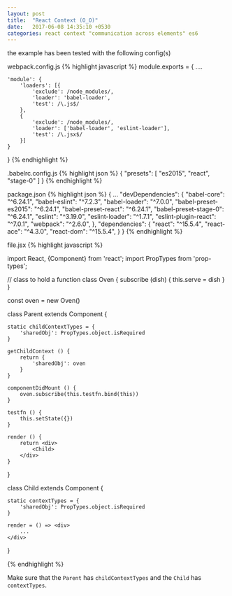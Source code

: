 ```yaml
---
layout: post
title:  "React Context (O_O)"
date:   2017-06-08 14:35:10 +0530
categories: react context "communication across elements" es6
---
```


the example has been tested with the following config(s)

webpack.config.js
{% highlight javascript %}
module.exports = {
    ....

    'module': {
        'loaders': [{
            'exclude': /node_modules/,
            'loader': 'babel-loader',
            'test': /\.js$/
        },
        {
            'exclude': /node_modules/,
            'loader': ['babel-loader', 'eslint-loader'],
            'test': /\.jsx$/
        }]
    }
}
{% endhighlight %}


.babelrc.config.js
{% highlight json %}
{
    "presets": [
        "es2015", "react", "stage-0"
    ]
}
{% endhighlight %}

package.json
{% highlight json %}
{
    ...
    "devDependencies": {
        "babel-core": "^6.24.1",
        "babel-eslint": "^7.2.3",
        "babel-loader": "^7.0.0",
        "babel-preset-es2015": "^6.24.1",
        "babel-preset-react": "^6.24.1",
        "babel-preset-stage-0": "^6.24.1",
        "eslint": "^3.19.0",
        "eslint-loader": "^1.7.1",
        "eslint-plugin-react": "^7.0.1",
        "webpack": "^2.6.0",
    },
    "dependencies": {
        "react": "^15.5.4",
        "react-ace": "^4.3.0",
        "react-dom": "^15.5.4",
    }
}
{% endhighlight %}


file.jsx
{% highlight javascript %}

import React, {Component} from 'react';
import PropTypes from 'prop-types';

// class to hold a function
class Oven {
    subscribe (dish) {
        this.serve = dish
    }
}

const oven = new Oven()

class Parent extends Component {

    static childContextTypes = {
        'sharedObj': PropTypes.object.isRequired
    }

    getChildContext () {
        return {
            'sharedObj': oven
        }
    }

    componentDidMount () {
        oven.subscribe(this.testfn.bind(this))
    }

    testfn () {
        this.setState({})
    }

    render () {
        return <div>
            <Child>
        </div>
    }
}

class Child extends Component {

    static contextTypes = {
        'sharedObj': PropTypes.object.isRequired
    }

    render = () => <div>
        ...
    </div>
}

{% endhighlight %}

Make sure that the `Parent` has `childContextTypes` and the `Child` has `contextTypes`.

